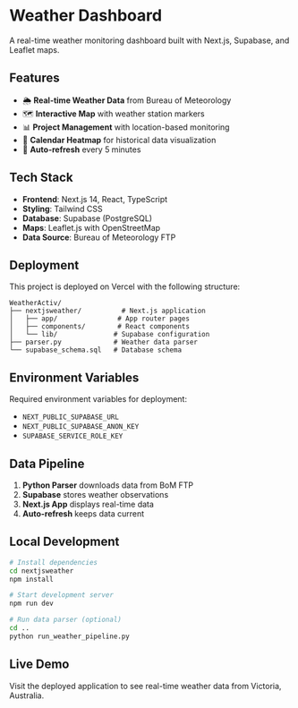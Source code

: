# Weather Dashboard

A real-time weather monitoring dashboard built with Next.js, Supabase, and Leaflet maps.

## Features

- 🌦️ **Real-time Weather Data** from Bureau of Meteorology
- 🗺️ **Interactive Map** with weather station markers
- 📊 **Project Management** with location-based monitoring
- 📅 **Calendar Heatmap** for historical data visualization
- 🔄 **Auto-refresh** every 5 minutes

## Tech Stack

- **Frontend**: Next.js 14, React, TypeScript
- **Styling**: Tailwind CSS
- **Database**: Supabase (PostgreSQL)
- **Maps**: Leaflet.js with OpenStreetMap
- **Data Source**: Bureau of Meteorology FTP

## Deployment

This project is deployed on Vercel with the following structure:

```
WeatherActiv/
├── nextjsweather/          # Next.js application
│   ├── app/               # App router pages
│   ├── components/        # React components
│   └── lib/              # Supabase configuration
├── parser.py             # Weather data parser
└── supabase_schema.sql   # Database schema
```

## Environment Variables

Required environment variables for deployment:

- `NEXT_PUBLIC_SUPABASE_URL`
- `NEXT_PUBLIC_SUPABASE_ANON_KEY`
- `SUPABASE_SERVICE_ROLE_KEY`

## Data Pipeline

1. **Python Parser** downloads data from BoM FTP
2. **Supabase** stores weather observations
3. **Next.js App** displays real-time data
4. **Auto-refresh** keeps data current

## Local Development

```bash
# Install dependencies
cd nextjsweather
npm install

# Start development server
npm run dev

# Run data parser (optional)
cd ..
python run_weather_pipeline.py
```

## Live Demo

Visit the deployed application to see real-time weather data from Victoria, Australia.